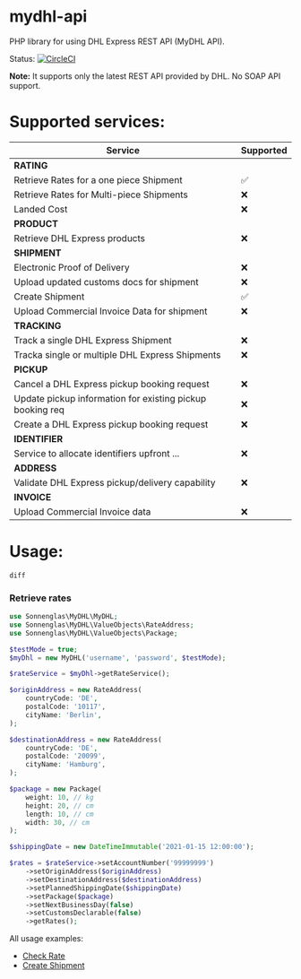 # mydhl-api
PHP library for using DHL Express REST API (MyDHL API). 

Status: [![CircleCI](https://circleci.com/gh/sonnenglas/mydhl-php-sdk/tree/master.svg?style=shield)](https://circleci.com/gh/sonnenglas/mydhl-api/tree/master)

__Note:__ It supports only the latest REST API provided by DHL. No SOAP API support.


# Supported services:

| Service                                                     | Supported |
|-------------------------------------------------------------|-----------|
| __RATING__                                                  |           |
| Retrieve Rates for a one piece Shipment                     | ✅         |
| Retrieve Rates for Multi-piece Shipments                    | ❌         |
| Landed Cost                                                 | ❌         |
| __PRODUCT__                                                 |           |
| Retrieve DHL Express products                               | ❌         |
| __SHIPMENT__                                                |           |
| Electronic Proof of Delivery                                | ❌         |
| Upload updated customs docs for shipment                    | ❌         |
| Create Shipment                                             | ✅         |
| Upload Commercial Invoice Data for shipment                 | ❌         |
| __TRACKING__                                                |           |
| Track a single DHL Express Shipment                         | ❌         |
| Tracka single or multiple DHL Express Shipments             | ❌         |
| __PICKUP__                                                  |           |
| Cancel a DHL Express pickup booking request                 | ❌         |
| Update pickup information for existing pickup booking req   | ❌         |
| Create a DHL Express pickup booking request                 | ❌         |
| __IDENTIFIER__                                              |           |
| Service to allocate identifiers upfront ...                 | ❌         |
| __ADDRESS__                                                 |           |
| Validate DHL Express pickup/delivery capability             | ❌         |
| __INVOICE__                                                 |           |
| Upload Commercial Invoice data                              | ❌         |

# Usage:

```diff```

### Retrieve rates

```php
use Sonnenglas\MyDHL\MyDHL;
use Sonnenglas\MyDHL\ValueObjects\RateAddress;
use Sonnenglas\MyDHL\ValueObjects\Package;

$testMode = true;
$myDhl = new MyDHL('username', 'password', $testMode);

$rateService = $myDhl->getRateService();

$originAddress = new RateAddress(
    countryCode: 'DE',
    postalCode: '10117',
    cityName: 'Berlin',
);

$destinationAddress = new RateAddress(
    countryCode: 'DE',
    postalCode: '20099',
    cityName: 'Hamburg',
);

$package = new Package(
    weight: 10, // kg
    height: 20, // cm
    length: 10, // cm
    width: 30, // cm
);

$shippingDate = new DateTimeImmutable('2021-01-15 12:00:00');

$rates = $rateService->setAccountNumber('99999999')
    ->setOriginAddress($originAddress)
    ->setDestinationAddress($destinationAddress)
    ->setPlannedShippingDate($shippingDate)
    ->setPackage($package)
    ->setNextBusinessDay(false)
    ->setCustomsDeclarable(false)
    ->getRates();

```


All usage examples:
- [Check Rate](https://github.com/sonnenglas/mydhl-php-sdk/blob/master/examples/checkRate.php)
- [Create Shipment](https://github.com/sonnenglas/mydhl-php-sdk/blob/master/examples/createShipment.php)
